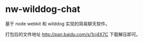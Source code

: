 # nw-wilddog-chat
基于 node webkit 和 wilddog 实现的简易聊天软件。

打包后的文件地址 http://pan.baidu.com/s/1cj4X7C 下载解压即可。
